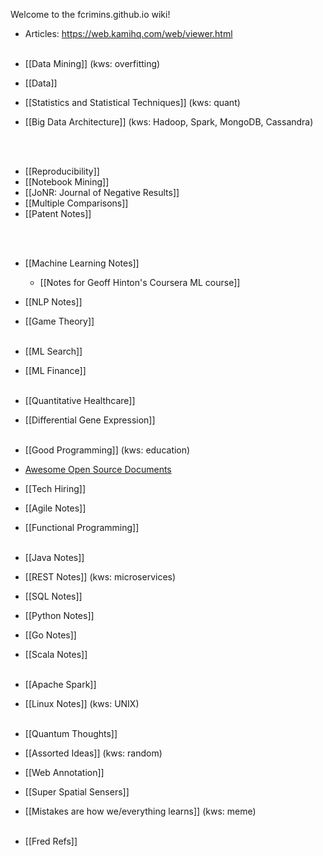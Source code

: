 Welcome to the fcrimins.github.io wiki!

* Articles: https://web.kamihq.com/web/viewer.html
<br><br>

* [[Data Mining]] (kws: overfitting)
* [[Data]]
* [[Statistics and Statistical Techniques]] (kws: quant)
* [[Big Data Architecture]] (kws: Hadoop, Spark, MongoDB, Cassandra)

<br><br>

- [[Reproducibility]]
- [[Notebook Mining]]
- [[JoNR: Journal of Negative Results]]
- [[Multiple Comparisons]]
- [[Patent Notes]]

<br><br>

- [[Machine Learning Notes]]
  - [[Notes for Geoff Hinton's Coursera ML course]]
- [[NLP Notes]]
- [[Game Theory]]
<br><br>

- [[ML Search]]
- [[ML Finance]]
<br><br>

- [[Quantitative Healthcare]]
- [[Differential Gene Expression]]
<br><br>

- [[Good Programming]] (kws: education)
- [Awesome Open Source Documents](https://github.com/nacyot/awesome-opensource-documents)
- [[Tech Hiring]]
- [[Agile Notes]]
- [[Functional Programming]]
<br><br>

- [[Java Notes]]
- [[REST Notes]] (kws: microservices)
- [[SQL Notes]]
- [[Python Notes]]
- [[Go Notes]]
- [[Scala Notes]]
<br><br>

- [[Apache Spark]]
- [[Linux Notes]] (kws: UNIX)
<br><br>

- [[Quantum Thoughts]]
- [[Assorted Ideas]] (kws: random)
- [[Web Annotation]]
- [[Super Spatial Sensers]]
- [[Mistakes are how we/everything learns]] (kws: meme)
<br><br>

- [[Fred Refs]]